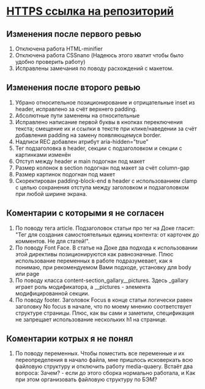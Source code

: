 
# [HTTPS ссылка на репозиторий](https://github.com/Leviathan-of-Dis/slozhno-sosredotochitsya.git)

## Изменения после первого ревью
1. Отключена работа HTML-minifier
2. Отключена работа CSSnano
(Надеюсь этого хватит чтобы было удобно проверить работу)
3. Исправлены замечания по поводу расхождений с макетом.

## Изменения после второго ревью
1. Убрано относительное позиционирование и отрицательные inset из header,
исправлено за счёт верхнего padding.
2. Абсолютные пути заменены на относительные
3. Исправлено написание первой буквы в кнопках переключения текста; смещение их и ссылки в тексте при клике/наведении
за счёт добавления padding на замену появляющемуся border.
4. Надписи REC добавлен атрибут aria-hidden="true”
5. Тег подзаголовка в header, секции с подзаголовком и секции с картинками изменён
6. Отступ между header и main подогнан под макет
7. Размер колонок в section подогнан под макет за счёт column-gap
8. Размер картинок подогнан под макет
9. Скоректирован padding-block-end в header c использованием clamp 
с целью сохранения отступа между заголовком и подзаголовком при любой ширине экрана.


## Коментарии с которыми я не согласен
1. По поводу тега article. Подзаголовок статьи про тег на Доке гласит: 
"Тег для создания самостоятельных единиц контента: от карточек до комментов. Не для статей!".
2. По поводу Font Face. В статье на Доке два подхода к использовании этой директивы позиционируются как равнозначные.
Плюс использование переменных в работе подразумевает, как я понимаю, при рекомендуемом Вами подходе, установку для body или page
3. По поводу класса content-section_gallary__pictures. Здесь _gallary играет роль модификатора,
а __pictures - элемента модифицированной секции.
4. По поводу footer. Заголовок Focus в конце статьи логически равен заголовку No focus в начале, что по моему мнению 
соответствует структуре страницы. Плюс, как вы сами и заметили, спецификация не запрещает использование нескольких h1 на странице.

## Коментарии котрых я не понял
1. По поводу переменных. Чтобы поместить все переменные и их переопределения в начало файла, мне пришлось исковеркать всю файловую структуру
и отключить работу media-quaery. Встаёт два вопроса: Зачем? - если до этого сборка нормально работала, и Как при этом организовать файловую структуру по БЭМ?
